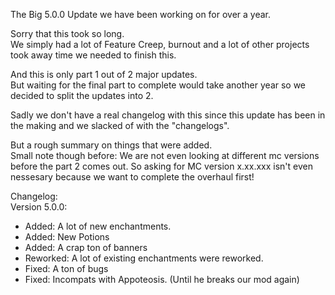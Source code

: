 The Big 5.0.0 Update we have been working on for over a year.    

Sorry that this took so long.   
We simply had a lot of Feature Creep, burnout and a lot of other projects took away time we needed to finish this.   

And this is only part 1 out of 2 major updates.    
But waiting for the final part to complete would take another year so we decided to split the updates into 2.    

Sadly we don't have a real changelog with this since this update has been in the making and we slacked of with the "changelogs".    

But a rough summary on things that were added.    
Small note though before: We are not even looking at different mc versions before the part 2 comes out. So asking for MC version x.xx.xxx isn't even nessesary because we want to complete the overhaul first!

Changelog:   
Version 5.0.0:    
- Added: A lot of new enchantments.    
- Added: New Potions
- Added: A crap ton of banners
- Reworked: A lot of existing enchantments were reworked.    
- Fixed: A ton of bugs    
- Fixed: Incompats with Appoteosis. (Until he breaks our mod again)    

